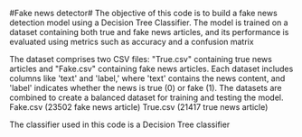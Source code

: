#Fake news detector#
The objective of this code is to build a fake news detection model using a Decision Tree Classifier. The model is trained on a dataset containing both true and fake news articles, and its performance is evaluated using metrics such as accuracy and a confusion matrix

The dataset comprises two CSV files: "True.csv" containing true news articles and "Fake.csv" containing fake news articles. Each dataset includes columns like 'text' and 'label,' where 'text' contains the news content, and 'label' indicates whether the news is true (0) or fake (1). The datasets are combined to create a balanced dataset for training and testing the model. Fake.csv (23502 fake news article) True.csv (21417 true news article)

The classifier used in this code is a Decision Tree classifier
